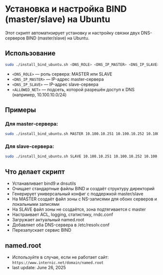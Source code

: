 # Установка и настройка BIND (master/slave) на Ubuntu

Этот скрипт автоматизирует установку и настройку связки двух DNS-серверов BIND (master/slave) на Ubuntu.

## Использование

```bash
sudo ./install_bind_ubuntu.sh <DNS_ROLE> <DNS_IP_MASTER> <DNS_IP_SLAVE> <ALLOWED_NET>
```

- `<DNS_ROLE>` — роль сервера: MASTER или SLAVE
- `<DNS_IP_MASTER>` — IP-адрес master-сервера
- `<DNS_IP_SLAVE>` — IP-адрес slave-сервера
- `<ALLOWED_NET>` — подсеть, которой разрешён доступ к DNS (например, 10.100.10.0/24)

## Примеры

### Для master-сервера:
```bash
sudo ./install_bind_ubuntu.sh MASTER 10.100.10.251 10.100.10.252 10.100.10.0/24
```

### Для slave-сервера:
```bash
sudo ./install_bind_ubuntu.sh SLAVE 10.100.10.251 10.100.10.252 10.100.10.0/24
```

## Что делает скрипт
- Устанавливает bind9 и dnsutils
- Очищает стандартные файлы BIND и создаёт структуру директорий
- Генерирует универсальный конфиг с поддержкой master/slave
- На MASTER создаёт файл зоны с NS-записями для обоих серверов и локальными записями
- На SLAVE файл зоны не создаётся, зона подтягивается с master
- Настраивает ACL, logging, статистику, rndc.conf
- Загружает актуальный named.root
- Добавляет оба DNS-сервера в /etc/resolv.conf
- Перезапускает сервис BIND

## named.root
- Используйте в случае, если не работает сайт: `https://www.internic.net/domain/named.root`
- last update: June 26, 2025

